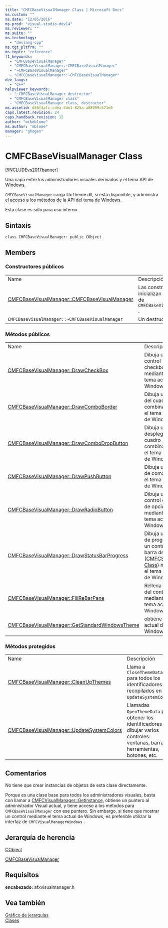```yaml
---
title: "CMFCBaseVisualManager Class | Microsoft Docs"
ms.custom: ""
ms.date: "12/05/2016"
ms.prod: "visual-studio-dev14"
ms.reviewer: ""
ms.suite: ""
ms.technology: 
  - "devlang-cpp"
ms.tgt_pltfrm: ""
ms.topic: "reference"
f1_keywords: 
  - "CMFCBaseVisualManager"
  - "CMFCBaseVisualManager.~CMFCBaseVisualManager"
  - "~CMFCBaseVisualManager"
  - "CMFCBaseVisualManager::~CMFCBaseVisualManager"
dev_langs: 
  - "C++"
helpviewer_keywords: 
  - "~CMFCBaseVisualManager destructor"
  - "CMFCBaseVisualManager class"
  - "CMFCBaseVisualManager class, destructor"
ms.assetid: d56f3afc-cdea-4de1-825a-a08999c571e0
caps.latest.revision: 24
caps.handback.revision: 12
author: "mikeblome"
ms.author: "mblome"
manager: "ghogen"
---
```

# CMFCBaseVisualManager Class
[!INCLUDE[vs2017banner](../../assembler/inline/includes/vs2017banner.md)]

Una capa entre los administradores visuales derivados y el tema API de Windows.  
  
 `CMFCBaseVisualManager` carga UxTheme.dll, si está disponible, y administra el acceso a los métodos de la API del tema de Windows.  
  
 Esta clase es sólo para uso interno.  
  
## Sintaxis  
  
```  
class CMFCBaseVisualManager: public CObject  
```  
  
## Members  
  
### Constructores públicos  
  
|||  
|-|-|  
|Name|Descripción|  
|[CMFCBaseVisualManager::CMFCBaseVisualManager](../Topic/CMFCBaseVisualManager::CMFCBaseVisualManager.md)|Las construcciones e inicializan un objeto de `CMFCBaseVisualManager` .|  
|`CMFCBaseVisualManager::~CMFCBaseVisualManager`|Un destructor.|  
  
### Métodos públicos  
  
|||  
|-|-|  
|Name|Descripción|  
|[CMFCBaseVisualManager::DrawCheckBox](../Topic/CMFCBaseVisualManager::DrawCheckBox.md)|Dibuja un control checkbox mediante el tema actual de Windows.|  
|[CMFCBaseVisualManager::DrawComboBorder](../Topic/CMFCBaseVisualManager::DrawComboBorder.md)|Dibuja un borde del cuadro combinado con el tema actual de Windows.|  
|[CMFCBaseVisualManager::DrawComboDropButton](../Topic/CMFCBaseVisualManager::DrawComboDropButton.md)|Dibuja un botón desplegable de cuadro combinado con el tema actual de Windows.|  
|[CMFCBaseVisualManager::DrawPushButton](../Topic/CMFCBaseVisualManager::DrawPushButton.md)|Dibuja un botón de comando con el tema actual de Windows.|  
|[CMFCBaseVisualManager::DrawRadioButton](../Topic/CMFCBaseVisualManager::DrawRadioButton.md)|Dibuja un control de botón de opción mediante el tema actual de Windows.|  
|[CMFCBaseVisualManager::DrawStatusBarProgress](../Topic/CMFCBaseVisualManager::DrawStatusBarProgress.md)|Dibuja una barra de progreso en un control de barra de estado \([CMFCStatusBar Class](../../mfc/reference/cmfcstatusbar-class.md)\) mediante el tema actual de Windows.|  
|[CMFCBaseVisualManager::FillReBarPane](../Topic/CMFCBaseVisualManager::FillReBarPane.md)|Rellena el fondo del control rebar mediante el tema actual de Windows.|  
|[CMFCBaseVisualManager::GetStandardWindowsTheme](../Topic/CMFCBaseVisualManager::GetStandardWindowsTheme.md)|obtiene el tema actual de Windows.|  
  
### Métodos protegidos  
  
|||  
|-|-|  
|Name|Descripción|  
|[CMFCBaseVisualManager::CleanUpThemes](../Topic/CMFCBaseVisualManager::CleanUpThemes.md)|Llama a `CloseThemeData` para todos los identificadores recopilados en `UpdateSystemColors`.|  
|[CMFCBaseVisualManager::UpdateSystemColors](../Topic/CMFCBaseVisualManager::UpdateSystemColors.md)|Llamadas `OpenThemeData` para obtener los identificadores para dibujar varios controles: ventanas, barras de herramientas, botones, etc.|  
  
## Comentarios  
 No tiene que crear instancias de objetos de esta clase directamente.  
  
 Porque es una clase base para todos los administradores visuales, basta con llamar a [CMFCVisualManager::GetInstance](../Topic/CMFCVisualManager::GetInstance.md), obtiene un puntero al administrador Visual actual, y tiene acceso a los métodos para `CMFCBaseVisualManager` con ese puntero.  Sin embargo, si tiene que mostrar un control mediante el tema actual de Windows, es preferible utilizar la interfaz de `CMFCVisualManagerWindows` .  
  
## Jerarquía de herencia  
 [CObject](../../mfc/reference/cobject-class.md)  
  
 [CMFCBaseVisualManager](../../mfc/reference/cmfcbasevisualmanager-class.md)  
  
## Requisitos  
 **encabezado:** afxvisualmanager.h  
  
## Vea también  
 [Gráfico de jerarquías](../../mfc/hierarchy-chart.md)   
 [Clases](../../mfc/reference/mfc-classes.md)